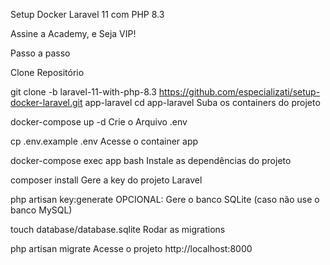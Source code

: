 Setup Docker Laravel 11 com PHP 8.3

Assine a Academy, e Seja VIP!

Passo a passo

Clone Repositório

git clone -b laravel-11-with-php-8.3 https://github.com/especializati/setup-docker-laravel.git app-laravel
cd app-laravel
Suba os containers do projeto

docker-compose up -d
Crie o Arquivo .env

cp .env.example .env
Acesse o container app

docker-compose exec app bash
Instale as dependências do projeto

composer install
Gere a key do projeto Laravel

php artisan key:generate
OPCIONAL: Gere o banco SQLite (caso não use o banco MySQL)

touch database/database.sqlite
Rodar as migrations

php artisan migrate
Acesse o projeto http://localhost:8000
